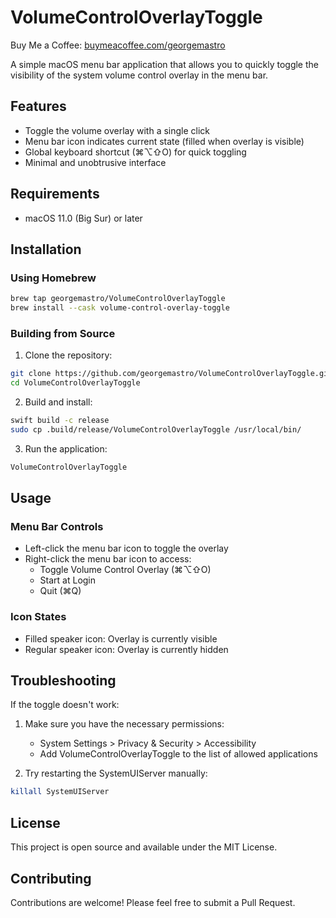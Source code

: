 # VolumeControlOverlayToggle

Buy Me a Coffee: [buymeacoffee.com/georgemastro](https://buymeacoffee.com/georgemastro)

A simple macOS menu bar application that allows you to quickly toggle the visibility of the system volume control overlay in the menu bar.

## Features

- Toggle the volume overlay with a single click
- Menu bar icon indicates current state (filled when overlay is visible)
- Global keyboard shortcut (⌘⌥⇧O) for quick toggling
- Minimal and unobtrusive interface

## Requirements

- macOS 11.0 (Big Sur) or later

## Installation

### Using Homebrew

```bash
brew tap georgemastro/VolumeControlOverlayToggle
brew install --cask volume-control-overlay-toggle
```

### Building from Source

1. Clone the repository:
```bash
git clone https://github.com/georgemastro/VolumeControlOverlayToggle.git
cd VolumeControlOverlayToggle
```

2. Build and install:
```bash
swift build -c release
sudo cp .build/release/VolumeControlOverlayToggle /usr/local/bin/
```

3. Run the application:
```bash
VolumeControlOverlayToggle
```

## Usage

### Menu Bar Controls

- Left-click the menu bar icon to toggle the overlay
- Right-click the menu bar icon to access:
  - Toggle Volume Control Overlay (⌘⌥⇧O)
  - Start at Login
  - Quit (⌘Q)

### Icon States

- Filled speaker icon: Overlay is currently visible
- Regular speaker icon: Overlay is currently hidden

## Troubleshooting

If the toggle doesn't work:

1. Make sure you have the necessary permissions:
   - System Settings > Privacy & Security > Accessibility
   - Add VolumeControlOverlayToggle to the list of allowed applications

2. Try restarting the SystemUIServer manually:
```bash
killall SystemUIServer
```

## License

This project is open source and available under the MIT License.

## Contributing

Contributions are welcome! Please feel free to submit a Pull Request. 